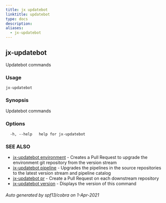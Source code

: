 ```yaml
---
title: jx updatebot
linktitle: updatebot
type: docs
description: 
aliases:
  - jx-updatebot
---
```


## jx-updatebot

Updatebot commands

### Usage

```
jx-updatebot
```

### Synopsis

Updatebot commands

### Options

```
  -h, --help   help for jx-updatebot
```

### SEE ALSO

* [jx-updatebot environment](jx-updatebot_environment)	 - Creates a Pull Request to upgrade the environment git repository from the version stream
* [jx-updatebot pipeline](jx-updatebot_pipeline)	 - Upgrades the pipelines in the source repositories to the latest version stream and pipeline catalog
* [jx-updatebot pr](jx-updatebot_pr)	 - Create a Pull Request on each downstream repository
* [jx-updatebot version](jx-updatebot_version)	 - Displays the version of this command

###### Auto generated by spf13/cobra on 1-Apr-2021
